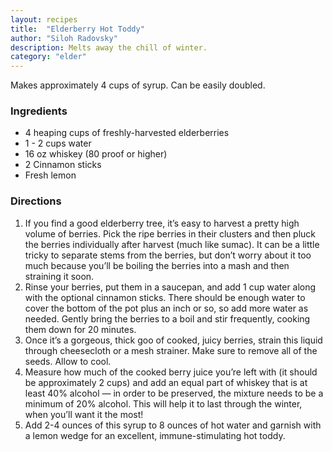 ```yaml
---
layout: recipes
title:  "Elderberry Hot Toddy"
author: "Siloh Radovsky"
description: Melts away the chill of winter.
category: "elder"
---
```

Makes approximately 4 cups of syrup. Can be easily doubled. 

### Ingredients
- 4 heaping cups of freshly-harvested elderberries
- 1 - 2 cups water
- 16 oz whiskey (80 proof or higher)
- 2 Cinnamon sticks
- Fresh lemon

### Directions

1. If you find a good elderberry tree, it’s easy to harvest a pretty high volume of berries. Pick the ripe berries in their clusters and then pluck the berries individually after harvest (much like sumac). It can be a little tricky to separate stems from the berries, but don’t worry about it too much because you’ll be boiling the berries into a mash and then straining it soon. 
3. Rinse your berries, put them in a saucepan, and add 1 cup water along with the optional cinnamon sticks. There should be enough water to cover the bottom of the pot plus an inch or so, so add more water as needed. Gently bring the berries to a boil and stir frequently, cooking them down for 20 minutes.
4. Once it’s a gorgeous, thick goo of cooked, juicy berries, strain this liquid through cheesecloth or a mesh strainer. Make sure to remove all of the seeds. Allow to cool. 
5. Measure how much of the cooked berry juice you’re left with (it should be approximately 2 cups) and add an equal part of whiskey that is at least 40% alcohol — in order to be preserved, the mixture needs to be a minimum of 20% alcohol. This will help it to last through the winter, when you’ll want it the most!
6. Add 2-4 ounces of this syrup to 8 ounces of hot water and garnish with a lemon wedge for an excellent, immune-stimulating hot toddy.
